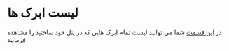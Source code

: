# لیست ابرک ها

در [این قسمت](https://panel.virakcloud.com/instances/list) شما می توانید لیست تمام ابرک هایی که در پنل خود ساختید را مشاهده فرمایید

<DarkModeImage
  dark-src="/images/guides/fa/dark/instances/instances-list.webp"
  light-src="/images/guides/fa/light/instances/instances-list.webp"
  alt="Instances List"
/>
